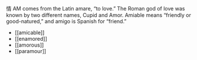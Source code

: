 情
AM comes  from  the  Latin  amare,  “to  love.”  The  Roman  god  of  love  was  known  by  two  different names,  Cupid  and  Amor.  Amiable  means  “friendly  or  good-natured,”  and  amigo  is  Spanish  for
“friend.”

- [[amicable]] 
- [[enamored]] 
- [[amorous]] 
- [[paramour]] 
